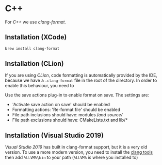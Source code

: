 # C++

For _C++_ we use _clang-format_.

## Installation (XCode)

```sh
brew install clang-format
```

## Installation (CLion)

If you are using _CLion_, code formatting is automatically provided by the IDE, because we have a `.clang-format` file in the root of the directory.
In order to enable this behaviour, you need to

Use the save actions plug-in to enable format on save.
The settings are:

- 'Activate save action on save' should be enabled
- Formatting actions: 'Re-format file' should be enabled
- File path inclusions should have: modules /_and source/_
- File path exclusions should have: CMakeLists.txt and lib/*

## Installation (Visual Studio 2019)

_Visual Studio 2019_ has built in clang-format support, but it is a very old version. To use a more modern version, you need to install the [clang tools](http://llvm.org/releases/) then add `%LLVM%\bin` to your path (`%LLVM%` is where you installed to)
